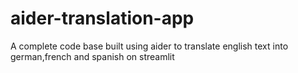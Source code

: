 # aider-translation-app
A complete code base built using aider to translate english text into german,french and spanish on streamlit
